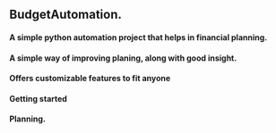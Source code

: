 ## BudgetAutomation.
#### A simple python automation project that helps in financial planning.
#### A simple way of improving planing, along  with good insight.
#### Offers customizable features to fit anyone
#### Getting started
#### Planning.

